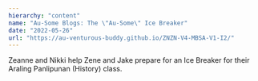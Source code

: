 ```yaml
---
hierarchy: "content"
name: "Au-Some Blogs: The \"Au-Some\" Ice Breaker"
date: "2022-05-26"
url: "https://au-venturous-buddy.github.io/ZNZN-V4-MBSA-V1-I2/"
---
```


Zeanne and Nikki help Zene and Jake prepare for an Ice Breaker for their Araling Panlipunan (History) class.
